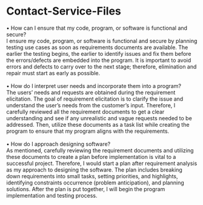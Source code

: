 # Contact-Service-Files
•	How can I ensure that my code, program, or software is functional and secure?<br>
I ensure my code, program, or software is functional and secure by planning testing use cases as soon as requirements documents are available. The earlier the testing begins, the earlier to identify issues and fix them before the errors/defects are embedded into the program. It is important to avoid errors and defects to carry over to the next stage; therefore, elimination and repair must start as early as possible. <br>
<br>
•	How do I interpret user needs and incorporate them into a program?<br>
The users’ needs and requests are obtained during the requirement elicitation. The goal of requirement elicitation is to clarify the issue and understand the user’s needs from the customer’s input.  Therefore, I carefully reviewed all the requirement documents to get a clear understanding and see if any unrealistic and vague requests needed to be addressed. Then, utilize these documents as a task list while creating the program to ensure that my program aligns with the requirements. <br>
<br>
•	How do I approach designing software?<br>
As mentioned, carefully reviewing the requirement documents and utilizing these documents to create a plan before implementation is vital to a successful project. Therefore, I would start a plan after requirement analysis as my approach to designing the software. The plan includes breaking down requirements into small tasks, setting priorities, and highlights, identifying constraints occurrence (problem anticipation), and planning solutions. After the plan is put together, I will begin the program implementation and testing process. <br>
<br>


